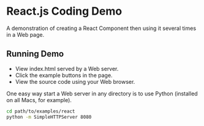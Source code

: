 # React.js Coding Demo

A demonstration of creating a React Component then using it several times in a Web page.

## Running Demo

- View index.html served by a Web server.
- Click the example buttons in the page.
- View the source code using your Web browser.

One easy way start a Web server in any directory is to use Python (installed on all Macs, for example).

```sh
cd path/to/examples/react
python -m SimpleHTTPServer 8080
```
